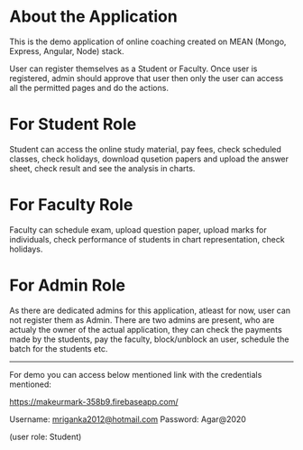 # About the Application

This is the demo application of online coaching created on MEAN (Mongo, Express, Angular, Node) stack.

User can register themselves as a Student or Faculty. Once user is registered, admin should approve that user then only the user can access all the permitted pages and do the actions.

# For Student Role

Student can access the online study material, pay fees, check scheduled classes, check holidays, download qusetion papers and upload the answer sheet, check result and see the analysis in charts.

# For Faculty Role

Faculty can schedule exam, upload question paper, upload marks for individuals, check performance of students in chart representation, check holidays.

# For Admin Role

As there are dedicated admins for this application, atleast for now, user can not register them as Admin. There are two admins are present, who are actualy the owner of the actual application, they can check the payments made by the students, pay the faculty, block/unblock an user, schedule the batch for the students etc.

<hr>

For demo you can access below mentioned link with the credentials mentioned:

<a>https://makeurmark-358b9.firebaseapp.com/</a>

Username: mriganka2012@hotmail.com
Password: Agar@2020

(user role: Student)
